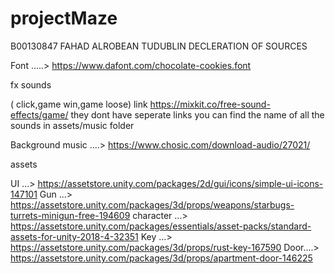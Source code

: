 # projectMaze
 B00130847 FAHAD ALROBEAN 
 TUDUBLIN
 DECLERATION OF SOURCES 
 
 
 Font .....>   https://www.dafont.com/chocolate-cookies.font


fx sounds

( click,game win,game loose) 
 link  https://mixkit.co/free-sound-effects/game/
they dont have seperate links you can find the name of all the sounds in assets/music folder

Background music ....>  https://www.chosic.com/download-audio/27021/
 
assets 

UI  ...>   https://assetstore.unity.com/packages/2d/gui/icons/simple-ui-icons-147101
Gun ...>     https://assetstore.unity.com/packages/3d/props/weapons/starbugs-turrets-minigun-free-194609
character ...>  https://assetstore.unity.com/packages/essentials/asset-packs/standard-assets-for-unity-2018-4-32351
Key  ...>  https://assetstore.unity.com/packages/3d/props/rust-key-167590
Door....> https://assetstore.unity.com/packages/3d/props/apartment-door-146225
 


